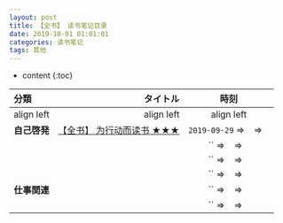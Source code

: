 ```yaml
---
layout: post
title: 【全书】 读书笔记目录
date: 2019-10-01 01:01:01
categories: 读书笔记
tags: 其他
---
```

* content
{:toc}


|分類|タイトル|時刻|
|:--|--:|:--:| 
|align left|align left|align left| 
|**自己啓発**|[【全书】 为行动而读书 ★★★](http://road2ai.info/2019/09/11/)|`2019-09-29` ⇒ ` ` ⇒ ` `| 
||[]()|`` ⇒ ` ` ⇒ ` `| 
||[]()|`` ⇒ ` ` ⇒ ` `| 
||[]()|`` ⇒ ` ` ⇒ ` `| 
|**仕事関連**|[]()|`` ⇒ ` ` ⇒ ` `| 
||[]()|`` ⇒ ` ` ⇒ ` `| 
